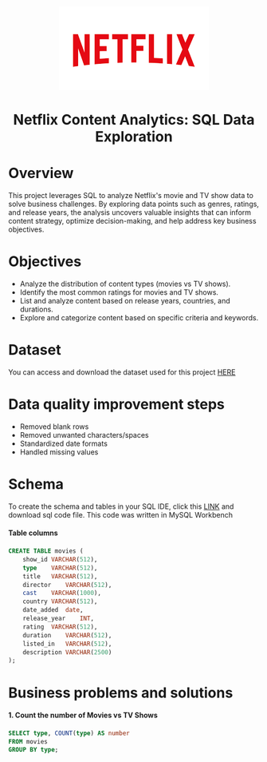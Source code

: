 <p align="center">
  <img src="https://github.com/Injamam001/sql_project_netflix/blob/main/logo.png" alt="Netflix Logo" width="300">
</p>

<h1 align="center">Netflix Content Analytics: SQL Data Exploration</h1>

# Overview
This project leverages SQL to analyze Netflix's movie and TV show data to solve business challenges. By exploring data points such as genres, ratings, and release years, the analysis uncovers valuable insights that can inform content strategy, optimize decision-making, and help address key business objectives.

# Objectives
- Analyze the distribution of content types (movies vs TV shows).
- Identify the most common ratings for movies and TV shows.
- List and analyze content based on release years, countries, and durations.
- Explore and categorize content based on specific criteria and keywords.

# Dataset
You can access and download the dataset used for this project [HERE](https://www.kaggle.com/datasets/shivamb/netflix-shows?resource=download)

# Data quality improvement steps
- Removed blank rows
- Removed unwanted characters/spaces
- Standardized date formats
- Handled missing values
# Schema
To create the schema and tables in your SQL IDE, click this [LINK](https://github.com/Injamam001/sql_project_netflix/blob/main/sql_code_for_importing_netflix_data.sql) and download sql code file. This code was written in MySQL Workbench

#### Table columns
```sql
CREATE TABLE movies (
    show_id	VARCHAR(512),
    type	VARCHAR(512),
    title	VARCHAR(512),
    director	VARCHAR(512),
    cast	VARCHAR(1000),
    country	VARCHAR(512),
    date_added	date,
    release_year	INT,
    rating	VARCHAR(512),
    duration	VARCHAR(512),
    listed_in	VARCHAR(512),
    description	VARCHAR(2500)
);
```
# Business problems and solutions
#### 1. Count the number of Movies vs TV Shows
```sql
SELECT type, COUNT(type) AS number
FROM movies
GROUP BY type;
